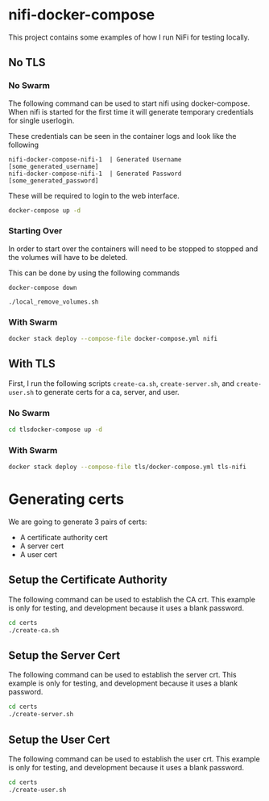 # nifi-docker-compose

This project contains some examples of how I run NiFi for testing locally.

## No TLS

### No Swarm

The following command can be used to start nifi using docker-compose.
When nifi is started for the first time it will generate temporary credentials 
for single userlogin.

These credentials can be seen in the container logs and look like the following

```shell
nifi-docker-compose-nifi-1  | Generated Username [some_generated_username]
nifi-docker-compose-nifi-1  | Generated Password [some_generated_password]
```

These will be required to login to the web interface.

```bash
docker-compose up -d
```

### Starting Over

In order to start over the containers will need to be stopped to stopped and the volumes will
have to be deleted.

This can be done by using the following commands

```shell
docker-compose down 
```

```shell
./local_remove_volumes.sh
```


### With Swarm
```bash
docker stack deploy --compose-file docker-compose.yml nifi
```

## With TLS


First, I run the following scripts `create-ca.sh`, `create-server.sh`, and `create-user.sh` to generate
certs for a ca, server, and user.

### No Swarm
```bash
cd tlsdocker-compose up -d
```

### With Swarm
```bash
docker stack deploy --compose-file tls/docker-compose.yml tls-nifi
```

# Generating certs

We are going to generate 3 pairs of certs:
* A certificate authority cert
* A server cert
* A user cert

## Setup the Certificate Authority

The following command can be used to establish the CA crt. This example is only for
testing, and development because it uses a blank password.

```bash
cd certs
./create-ca.sh
```

## Setup the Server Cert

The following command can be used to establish the server crt. This example is only for
testing, and development because it uses a blank password.

```bash
cd certs
./create-server.sh
```

## Setup the User Cert
The following command can be used to establish the user crt. This example is only for
testing, and development because it uses a blank password.

```bash
cd certs
./create-user.sh
```